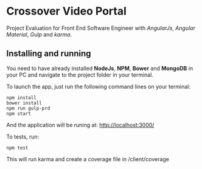 # Crossover Video Portal

Project Evaluation for Front End Software Engineer with *AngularJs*, *Angular Material*, *Gulp* and *karma*.

## Installing and running
You need to have already installed **NodeJs**, **NPM**, **Bower** and **MongoDB** in your PC and navigate to the project folder in your terminal.

To launch the app, just run the following command lines on your terminal:

    npm install
    bower install
    npm run gulp-prd
    npm start

And the application will be runing at: [http://localhost:3000/](http://localhost:3000/ "Localhost address")

To tests, run:

    npm test

This will run karma and create a coverage file in /client/coverage